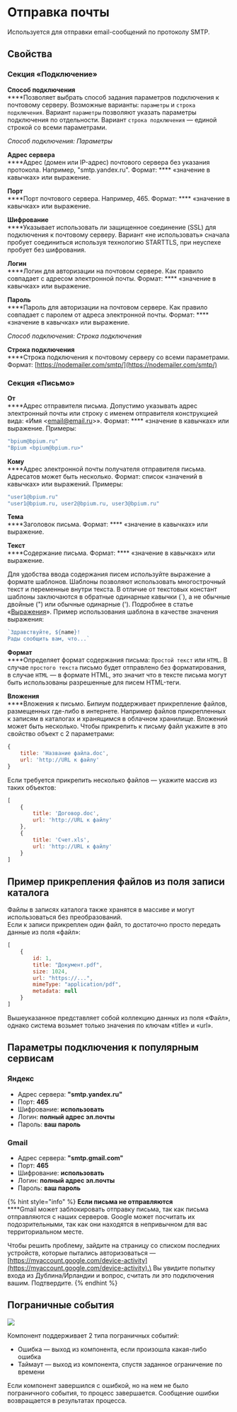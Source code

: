 # Отправка почты

Используется для отправки email-сообщений по протоколу SMTP.

## Свойства

### Секция «Подключение»

**Способ подключения**  \
****Позволяет выбрать способ задания параметров подключения к почтовому серверу. Возможные варианты: `параметры` и `строка подключения`. Вариант `параметры` позволяют указать параметры подключения по отдельности. Вариант `строка подключения` — единой строкой со всеми параметрами.

_Способ подключения: Параметры_

**Адрес сервера**  \
****Адрес (домен или IP-адрес) почтового сервера без указания протокола. Например, "smtp.yandex.ru". Формат: **** «значение в кавычках» или выражение.

**Порт**  \
****Порт почтового сервера. Например, 465. Формат: **** «значение в кавычках» или выражение.

**Шифрование**  \
****Указывает использовать ли защищенное соединение (SSL) для подключения к почтовому серверу. Вариант «не использовать» сначала пробует соединиться используя технологию STARTTLS, при неуспехе пробует без шифрования.

**Логин**  \
****Логин для авторизации на почтовом сервере. Как правило совпадает с адресом электронной почты. Формат: **** «значение в кавычках» или выражение.

**Пароль**  \
****Пароль для авторизации на почтовом сервере. Как правило совпадает с паролем от адреса электронной почты. Формат: **** «значение в кавычках» или выражение.

_Способ подключения: Строка подключения_

**Строка подключения**\
****Строка подключения к почтовому серверу со всеми параметрами.\
Формат: [https://nodemailer.com/smtp/](https://nodemailer.com/smtp/)

### Секция «Письмо»

**От**  \
****Адрес отправителя письма. Допустимо указывать адрес электронный почты или строку с именем отправителя конструкцией вида: «Имя \<email@email.ru>». Формат: **** «значение в кавычках» или выражение. Примеры:

```javascript
"bpium@bpium.ru"
"Bpium <bpium@bpium.ru>"
```

**Кому**  \
****Адрес электронной почты получателя отправителя письма. Адресатов может быть несколько. Формат: список «значений в кавычках» или выражений. Примеры:

```javascript
"user1@bpium.ru"
"user1@bpium.ru, user2@bpium.ru, user3@bpium.ru"
```

**Тема**  \
****Заголовок письма. Формат: **** «значение в кавычках» или выражение.

**Текст**  \
****Содержание письма. Формат: **** «значение в кавычках» или выражение.

Для удобства ввода содержания писем используйте выражение а формате шаблонов. Шаблоны позволяют использовать многострочный текст и переменные внутри текста. В отличие от текстовых констант шаблоны заключаются в обратные одинарные кавычки (\`), а не обычные двойные (") или обычные одинарные ('). Подробнее в статье «[Выражения](../expressions.md)». Пример использования шаблона в качестве значения выражения:

```javascript
`Здравствуйте, ${name}!
Рады сообщить вам, что...`
```

**Формат**  \
****Определяет формат содержания письма: `Простой текст` или `HTML`. В случае `простого текста` письмо будет отправлено без форматирования, в случае `HTML` — в формате HTML, это значит что в тексте письма могут быть использованы разрешенные для писем HTML-теги.

**Вложения**  \
****Вложения к письмо. Бипиум поддерживает прикрепление файлов, размещенных где-либо в интернете. Например файлов прикрепленных к записям в каталогах и хранящимся в облачном хранилище. Вложений может быть несколько. Чтобы прикрепить к письму файл укажите в это свойство объект с 2 параметрами:

```javascript
{
    title: 'Название файла.doc',
    url: 'http://URL к файлу'
}
```

Если требуется прикрепить несколько файлов — укажите массив из таких объектов:

```javascript
[
    {
        title: 'Договор.doc',
        url: 'http://URL к файлу'
    },
    {
        title: 'Счет.xls',
        url: 'http://URL к файлу'
    }
]
```

## Пример прикрепления файлов из поля записи каталога

Файлы в записях каталога также хранятся в массиве и могут использоваться без преобразований.\
Если к записи прикреплен один файл, то достаточно просто передать данные из поля «файл»:

```javascript
[
    {
        id: 1,
        title: "Документ.pdf",
        size: 1024,
        url: "https://...",
        mimeType: "application/pdf",
        metadata: null
    }
]
```

Вышеуказанное представляет собой коллекцию данных из поля «Файл», однако система возьмет только значения по ключам «title» и «url».

## Параметры подключения к популярным сервисам

### Яндекс

* Адрес сервера: **"smtp.yandex.ru"**
* Порт: **465**
* Шифрование: **использовать**
* Логин: **полный адрес эл.почты**
* Пароль: **ваш пароль**

### Gmail

* Адрес сервера: **"smtp.gmail.com"**
* Порт: **465**
* Шифрование: **использовать**
* Логин: **полный адрес эл.почты**
* Пароль: **ваш пароль**

{% hint style="info" %}
**Если письма не отправляются**\
****Gmail может заблокировать отправку письма, так как письма отправляются с наших серверов. Google может посчитать их подозрительными, так как они находятся в непривычном для вас территориальном месте.

Чтобы решить проблему, зайдите на страницу со списком последних устройств, которые пытались авторизоваться — [https://myaccount.google.com/device-activity](https://myaccount.google.com/device-activity).\
Вы увидите попытку входа из Дублина/Ирландии и вопрос, считать ли это подключения вашим. Подтвердите.
{% endhint %}

## Пограничные события

![](../../.gitbook/assets/boundary\_any.png)

Компонент поддерживает 2 типа пограничных событий:

* Ошибка — выход из компонента, если произошла какая-либо ошибка
* Таймаут — выход из компонента, спустя заданное ограничение по времени

Если компонент завершился с ошибкой, но на нем не было пограничного события, то процесс завершается. Сообщение ошибки возвращается в результатах процесса.

